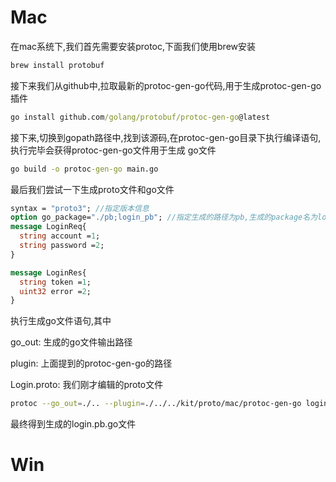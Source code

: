 # Mac 

在mac系统下,我们首先需要安装protoc,下面我们使用brew安装

```bat
brew install protobuf
```

接下来我们从github中,拉取最新的protoc-gen-go代码,用于生成protoc-gen-go 插件

```bat
go install github.com/golang/protobuf/protoc-gen-go@latest
```

接下来,切换到gopath路径中,找到该源码,在protoc-gen-go目录下执行编译语句,执行完毕会获得protoc-gen-go文件用于生成 go文件

```bat
go build -o protoc-gen-go main.go
```

最后我们尝试一下生成proto文件和go文件

```protobuf
syntax = "proto3"; //指定版本信息
option go_package="./pb;login_pb"; //指定生成的路径为pb,生成的package名为login_pb
message LoginReq{
  string account =1;
  string password =2;
}

message LoginRes{
  string token =1;
  uint32 error =2;
}

```

执行生成go文件语句,其中 

go_out:	生成的go文件输出路径

plugin:	上面提到的protoc-gen-go的路径

Login.proto:	我们刚才编辑的proto文件

```sh
protoc --go_out=./.. --plugin=./../../kit/proto/mac/protoc-gen-go login.proto
```

最终得到生成的login.pb.go文件

# Win

